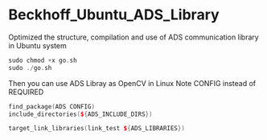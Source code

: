 # Beckhoff_Ubuntu_ADS_Library
Optimized the structure, compilation and use of ADS communication library in Ubuntu system

```cpp
sudo chmod +x go.sh
sudo ./go.sh
```
Then you can use ADS Libray as OpenCV in Linux
Note CONFIG instead of REQUIRED
```cpp
find_package(ADS CONFIG)
include_directories(${ADS_INCLUDE_DIRS})

target_link_libraries(link_test ${ADS_LIBRARIES})
```
